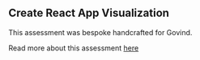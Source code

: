 ## Create React App Visualization

This assessment was bespoke handcrafted for Govind.

Read more about this assessment [here](https://react.eogresources.com)
